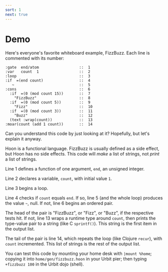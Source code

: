 ```yaml
---
sort: 1
next: true
---
```


# Demo

Here's everyone's favorite whiteboard example, FizzBuzz.  Each 
line is commented with its number:

```
:gate  end/atom                  ::  1
:var   count  1                  ::  2
:loop                            ::  3
:if  =(end count)                ::  4
   ~                             ::  5
:cons                            ::  6
  :if  =(0 (mod count 15))       ::  7
    "FizzBuzz"                   ::  8
  :if  =(0 (mod count 5))        ::  9
    "Fizz"                       ::  10
  :if  =(0 (mod count 3))        ::  11
    "Buzz"                       ::  12
  (text :wrap(count))            ::  13
:moar(count (add 1 count))       ::  14
```

Can you understand this code by just looking at it?  Hopefully,
but let's explain it anyway.

Hoon is a functional language.  FizzBuzz is usually defined as a
side effect, but Hoon has no side effects.  This code will
*make* a list of strings, not *print* a list of strings.

Line 1 defines a function of one argument, `end`, an unsigned
integer.

Line 2 declares a variable, `count`, with initial value `1`.

Line 3 begins a loop.

Line 4 checks if `count` equals `end`.  If so, line 5 (and the
whole loop) produces the value `~`, null.  If not, line 6 begins
an ordered pair.

The head of the pair is "FizzBuzz", or "Fizz", or "Buzz", if the
respective tests hit.  If not, line 13 wraps a runtime type
around `count`, then prints the type-value pair to a string (like
C `sprintf()`).  This string is the first item in the output list.

The tail of the pair is line 14, which repeats the loop (like
Clojure `recur`), with `count` incremented.  This list of strings
is the rest of the output list.

You can test this code by mounting your home desk with `|mount %home`;
copying it into `home/gen/fizzbuzz.hoon` in your Urbit pier; then
typing `+fizzbuzz 100` in the Urbit dojo (shell).
